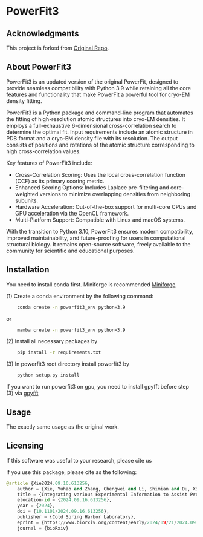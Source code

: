 # PowerFit3

## Acknowledgments
This project is forked from [Original Repo](https://github.com/original-author/original-repo).

## About PowerFit3

PowerFit3 is an updated version of the original PowerFit, designed to provide seamless compatibility with Python 3.9 while retaining all the core features and functionality that make PowerFit a powerful tool for cryo-EM density fitting.

PowerFit3 is a Python package and command-line program that automates the fitting of high-resolution atomic structures into cryo-EM densities. It employs a full-exhaustive 6-dimensional cross-correlation search to determine the optimal fit. Input requirements include an atomic structure in PDB format and a cryo-EM density file with its resolution. The output consists of positions and rotations of the atomic structure corresponding to high cross-correlation values.

Key features of PowerFit3 include:

+ Cross-Correlation Scoring: Uses the local cross-correlation function (CCF) as its primary scoring metric.
+ Enhanced Scoring Options: Includes Laplace pre-filtering and core-weighted versions to minimize overlapping densities from neighboring subunits.
+ Hardware Acceleration: Out-of-the-box support for multi-core CPUs and GPU acceleration via the OpenCL framework.
+ Multi-Platform Support: Compatible with Linux and macOS systems.

With the transition to Python 3.10, PowerFit3 ensures modern compatibility, improved maintainability, and future-proofing for users in computational structural biology. It remains open-source software, freely available to the community for scientific and educational purposes.


## Installation

You need to install conda first. Miniforge is recommended [Miniforge](https://github.com/conda-forge/miniforge)

(1) Create a conda environment by the following command:
```bash
    conda create -n powerfit3_env python=3.9
```
or
```bash
    mamba create -n powerfit3_env python=3.9
```

(2) Install all necessary packages by

```bash
    pip install -r requirements.txt
```

(3) In powerfit3 root directory install powerfit3 by

```bash
    python setup.py install
```


If you want to run powerfit3 on gpu, you need to install gpyfft before step (3) via [gpyfft](https://github.com/geggo/gpyfft)


## Usage

The exactly same usage as the original work.


## Licensing

If this software was useful to your research, please cite us

If you use this package, please cite as the following:
```python
@article {Xie2024.09.16.613256,
	author = {Xie, Yuhao and Zhang, Chengwei and Li, Shimian and Du, Xinyu and Wang, Min and Hu, Yingtong and Liu, Sirui and Gao, Yi Qin},
	title = {Integrating various Experimental Information to Assist Protein Complex Structure Prediction by GRASP},
	elocation-id = {2024.09.16.613256},
	year = {2024},
	doi = {10.1101/2024.09.16.613256},
	publisher = {Cold Spring Harbor Laboratory},
	eprint = {https://www.biorxiv.org/content/early/2024/09/21/2024.09.16.613256.full.pdf},
	journal = {bioRxiv}


